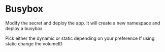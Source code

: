 # Busybox
Modify the secret and deploy the app. 
It will create a new namespace and deploy a busybox

Pick either the dynamic or static depending on your preference
If using static change the volumeID
